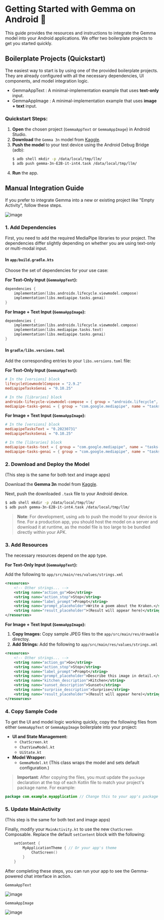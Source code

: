 # Getting Started with Gemma on Android 🚀

This guide provides the resources and instructions to integrate the Gemma model into your Android applications. We offer two boilerplate projects to get you started quickly.

## Boilerplate Projects (Quickstart)

The easiest way to start is by using one of the provided boilerplate projects. They are already configured with all the necessary dependencies, UI components, and model integration logic.

- GemmaAppText : A minimal-implementation example that uses **text-only** input.
- GemmaAppImage : A minimal-implementation example that uses **image + text** input.

### Quickstart Steps:

1. **Open** the chosen project (`GemmaAppText` or `GemmaAppImage`) in Android Studio.
2.  **Download** the `Gemma 3n` model from [Kaggle](https://www.kaggle.com/models/google/gemma-3n/tfLite).
3.  **Push the model** to your test device using the Android Debug Bridge (adb):
    ```bash
    $ adb shell mkdir -p /data/local/tmp/llm/
    $ adb push gemma-3n-E2B-it-int4.task /data/local/tmp/llm/
    ```
4.  **Run** the app.

## Manual Integration Guide

If you prefer to integrate Gemma into a new or existing project like "Empty Activity", follow these steps.

![image](empty.png)

### 1. Add Dependencies

First, you need to add the required MediaPipe libraries to your project. The dependencies differ slightly depending on whether you are using text-only or multi-modal input.

#### In `app/build.gradle.kts`

Choose the set of dependencies for your use case:

**For Text-Only Input (`GemmaAppText`):**

```kotlin
dependencies {
    implementation(libs.androidx.lifecycle.viewmodel.compose)
    implementation(libs.mediapipe.tasks.genai)
}
```

**For Image + Text Input (`GemmaAppImage`):**

```kotlin
dependencies {
    implementation(libs.androidx.lifecycle.viewmodel.compose)
    implementation(libs.mediapipe.tasks.text)
    implementation(libs.mediapipe.tasks.genai)
}
```

#### In `gradle/libs.versions.toml`

Add the corresponding entries to your `libs.versions.toml` file:

**For Text-Only Input (`GemmaAppText`):**

```toml
# In the [versions] block
lifecycleViewmodelCompose = "2.9.2"
mediapipeTasksGenai = "0.10.25"

# In the [libraries] block
androidx-lifecycle-viewmodel-compose = { group = "androidx.lifecycle", name = "lifecycle-viewmodel-compose", version.ref = "lifecycleViewmodelCompose" }
mediapipe-tasks-genai = { group = "com.google.mediapipe", name = "tasks-genai", version.ref = "mediapipeTasksGenai" }
```

**For Image + Text Input (`GemmaAppImage`):**

```toml
# In the [versions] block
mediapipeTasksText = "0.20230731"
mediapipeTasksGenai = "0.10.25"

# In the [libraries] block
mediapipe-tasks-text = { group = "com.google.mediapipe", name = "tasks-text", version.ref = "mediapipeTasksText" }
mediapipe-tasks-genai = { group = "com.google.mediapipe", name = "tasks-genai", version.ref = "mediapipeTasksGenai" }
```

### 2. Download and Deploy the Model

(This step is the same for both text and image apps)

Download the **Gemma 3n** model from [Kaggle](https://www.kaggle.com/models/google/gemma-3n/tfLite).

Next, push the downloaded `.task` file to your Android device.

```bash
$ adb shell mkdir -p /data/local/tmp/llm/
$ adb push gemma-3n-E2B-it-int4.task /data/local/tmp/llm/
```

> **Note**: For development, using `adb` to push the model to your device is fine. For a production app, you should host the model on a server and download it at runtime, as the model file is too large to be bundled directly within your APK.

### 3. Add Resources

The necessary resources depend on the app type.

**For Text-Only Input (`GemmaAppText`):**

Add the following to `app/src/main/res/values/strings.xml` 

```xml
<resources>
    <!-- Other strings... -->
    <string name="action_go">Go</string>
    <string name="action_stop">Stop</string>
    <string name="label_prompt">Prompt</string>
    <string name="prompt_placeholder">Write a poem about the Kraken.</string>
    <string name="result_placeholder">(Result will appear here)</string>
</resources>
```

**For Image + Text Input (`GemmaAppImage`):**

1. **Copy Images:** Copy sample JPEG files to the `app/src/main/res/drawable` directoy.
2. **Add Strings:** Add the following to `app/src/main/res/values/strings.xml`

```xml
<resources>
    <!-- Other strings... -->
    <string name="action_go">Go</string>
    <string name="action_stop">Stop</string>
    <string name="label_prompt">Prompt</string>
    <string name="prompt_placeholder">Describe this image in detail.</string>
    <string name="kitchen_description">Kitchen</string>
    <string name="sunset_description">Sunset</string>
    <string name="surprise_description">Surprise</string>
    <string name="result_placeholder">(Result will appear here)</string>
</resources>
```

### 4. Copy Sample Code

To get the UI and model logic working quickly, copy the following files from either `GemmaAppText` or `GemmaAppImage` boilerplate into your project:

  * **UI and State Management:**
      * `ChatScreen.kt`
      * `ChatViewModel.kt`
      * `UiState.kt`
  * **Model Wrapper:**
      * `GemmaModel.kt` (This class wraps the model and sets default configuration.)

> **Important**: After copying the files, you must update the `package` declaration at the top of each Kotlin file to match your project's package name. For example:

```kotlin
package com.example.myapplication // Change this to your app's package name
```

### 5. Update MainActivity

(This step is the same for both text and image apps)

Finally, modify your `MainActivity.kt` to use the new `ChatScreen` Composable. Replace the default `setContent` block with the following:

```kotlin
    setContent {
        MyApplicationTheme { // Or your app's theme
            ChatScreen()
        }
    }
```

After completing these steps, you can run your app to see the Gemma-powered chat interface in action.

`GemmaAppText`

![image](GemmaAppText.gif)

`GemmaAppImage`

![image](GemmaAppImage.gif)
